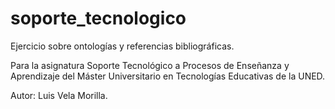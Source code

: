 # soporte_tecnologico
Ejercicio sobre ontologías y referencias bibliográficas. 

Para la asignatura Soporte Tecnológico a Procesos de Enseñanza y Aprendizaje del Máster Universitario en Tecnologías Educativas de la UNED.

Autor: Luis Vela Morilla.

